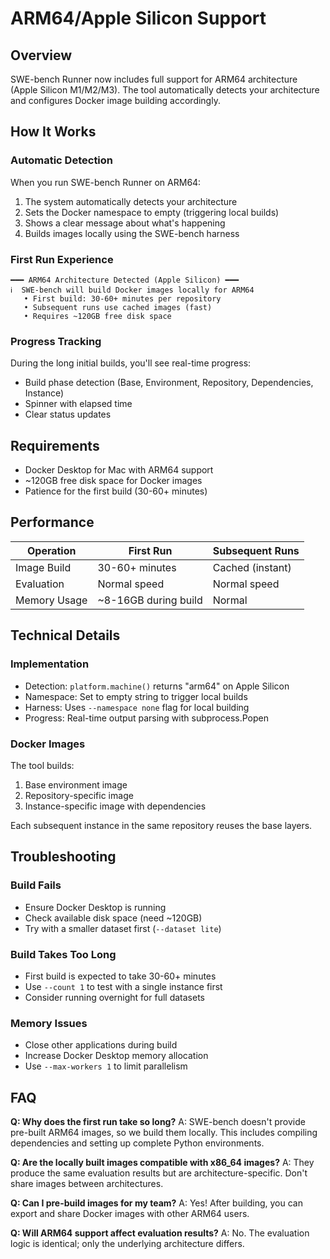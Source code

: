 # ARM64/Apple Silicon Support

## Overview

SWE-bench Runner now includes full support for ARM64 architecture (Apple Silicon M1/M2/M3). The tool automatically detects your architecture and configures Docker image building accordingly.

## How It Works

### Automatic Detection
When you run SWE-bench Runner on ARM64:
1. The system automatically detects your architecture
2. Sets the Docker namespace to empty (triggering local builds)
3. Shows a clear message about what's happening
4. Builds images locally using the SWE-bench harness

### First Run Experience
```
━━━ ARM64 Architecture Detected (Apple Silicon) ━━━
ℹ️  SWE-bench will build Docker images locally for ARM64
   • First build: 30-60+ minutes per repository
   • Subsequent runs use cached images (fast)
   • Requires ~120GB free disk space
```

### Progress Tracking
During the long initial builds, you'll see real-time progress:
- Build phase detection (Base, Environment, Repository, Dependencies, Instance)
- Spinner with elapsed time
- Clear status updates

## Requirements

- Docker Desktop for Mac with ARM64 support
- ~120GB free disk space for Docker images
- Patience for the first build (30-60+ minutes)

## Performance

| Operation | First Run | Subsequent Runs |
|-----------|-----------|-----------------|
| Image Build | 30-60+ minutes | Cached (instant) |
| Evaluation | Normal speed | Normal speed |
| Memory Usage | ~8-16GB during build | Normal |

## Technical Details

### Implementation
- Detection: `platform.machine()` returns "arm64" on Apple Silicon
- Namespace: Set to empty string to trigger local builds
- Harness: Uses `--namespace none` flag for local building
- Progress: Real-time output parsing with subprocess.Popen

### Docker Images
The tool builds:
1. Base environment image
2. Repository-specific image
3. Instance-specific image with dependencies

Each subsequent instance in the same repository reuses the base layers.

## Troubleshooting

### Build Fails
- Ensure Docker Desktop is running
- Check available disk space (need ~120GB)
- Try with a smaller dataset first (`--dataset lite`)

### Build Takes Too Long
- First build is expected to take 30-60+ minutes
- Use `--count 1` to test with a single instance first
- Consider running overnight for full datasets

### Memory Issues
- Close other applications during build
- Increase Docker Desktop memory allocation
- Use `--max-workers 1` to limit parallelism

## FAQ

**Q: Why does the first run take so long?**
A: SWE-bench doesn't provide pre-built ARM64 images, so we build them locally. This includes compiling dependencies and setting up complete Python environments.

**Q: Are the locally built images compatible with x86_64 images?**
A: They produce the same evaluation results but are architecture-specific. Don't share images between architectures.

**Q: Can I pre-build images for my team?**
A: Yes! After building, you can export and share Docker images with other ARM64 users.

**Q: Will ARM64 support affect evaluation results?**
A: No. The evaluation logic is identical; only the underlying architecture differs.
